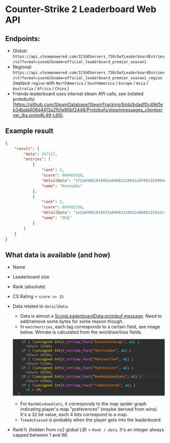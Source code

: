 # Counter-Strike 2 Leaderboard Web API

## Endpoints:
- Global: ``https://api.steampowered.com/ICSGOServers_730/GetLeaderboardEntries/v1?format=json&lbname=official_leaderboard_premier_season1``
- Regional: ``https://api.steampowered.com/ICSGOServers_730/GetLeaderboardEntries/v1?format=json&lbname=official_leaderboard_premier_season1_region`` (replace ``region`` with ``NorthAmerica`` / ``SouthAmerica`` / ``Europe`` / ``Asia`` / ``Australia`` / ``Africa`` / ``China`` )
- Friends leaderboard uses internal steam API calls, see (related protobufs)[https://github.com/SteamDatabase/SteamTracking/blob/bdadf0c49d1eb34bdd406d4413a2fb1e90bf2448/Protobufs/steammessages_clientserver_lbs.proto#L49-L69].
## Example result

```json
{
	"result": {
		"data": 267117,
		"entries": [
			{
				"rank": 2,
				"score": 906461930,
				"detailData": "1f2a040810104b2a04081210042a0708131090e6c4082a08081410d4bcdda706",
				"name": "Kurosaki"
			},
			{
				"rank": 3,
				"score": 899482336,
				"detailData": "1e2a04081010472a04081210022a06081310a2c4082a08081410e0fddaa70600",
				"name": "月光"
			}
		]
	}
}
```

## What data is available (and how)
- Name
- Leaderboard size
- Rank (absolute)

- CS Rating = ``score >> 15``
- Data related to ``detailData``:
  - Data is almost a [ScoreLeaderboardData protobuf message](https://github.com/SteamDatabase/Protobufs/blob/a5ca80c0b692dbc379cdb0a25bb7aac05d71180d/csgo/cstrike15_gcmessages.proto#L302-L318). Need to add/remove some bytes for some reason though.
  - In ``matchentries``, each tag corresponds to a certain field, see image below. Winrate is calculated from the win/draw/loss fields.
  
  ![](enum.png)
  - For ``RankWindowStats``, it corresponds to the map spider graph indicating player's map "preferences" (maybe derived from wins). It's a 32 bit value, each 4 bits correspond to a map.
  - ``TimeAchieved`` is probably when the player gets into the leaderboard.
- Rank% (hidden from cs2 global LB) = `Rank / data`. It's an integer always capped between 1 and 99.
